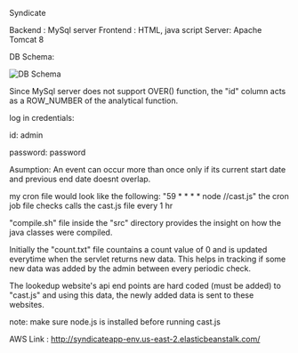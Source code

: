 Syndicate

Backend : MySql server
Frontend : HTML, java script
Server: Apache Tomcat 8

DB Schema: 

![DB Schema](https://i.imgur.com/6roCTS3.png "DB Schema")

Since MySql server does not support OVER() function, the "id" column acts as a ROW_NUMBER of the analytical function.

log in credentials:

id: admin

password: password

Asumption:
An event can occur more than once only if its current start date and previous end date doesnt overlap.

my cron file would look like the following:
"59 * * * * node /<directory>/cast.js"
the cron job file checks calls the cast.js file every 1 hr

"compile.sh" file inside the "src" directory provides the insight on how the java classes were compiled.

Initially the "count.txt" file countains a count value of 0 and is updated everytime when the servlet returns new data.
This helps in tracking if some new data was added by the admin between every periodic check.

The lookedup website's api end points are hard coded (must be added) to "cast.js" and using this data, the newly added data is sent to these websites.

note: make sure node.js is installed before running cast.js

AWS Link : http://syndicateapp-env.us-east-2.elasticbeanstalk.com/
